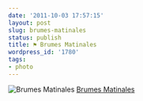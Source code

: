 ```yaml
---
date: '2011-10-03 17:57:15'
layout: post
slug: brumes-matinales
status: publish
title: ⚑ Brumes Matinales
wordpress_id: '1780'
tags:
- photo
---
```



![Brumes Matinales](http://farm7.static.flickr.com/6173/6176013346_3f2e30a802_z_d.jpg)
[Brumes Matinales](http://www.flickr.com/photos/jmesnil/6176013346)

